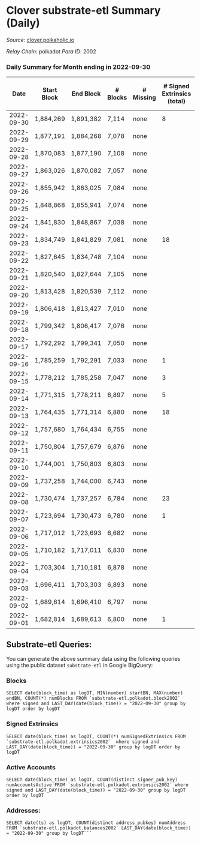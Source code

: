 # Clover substrate-etl Summary (Daily)

_Source_: [clover.polkaholic.io](https://clover.polkaholic.io)

*Relay Chain*: polkadot
*Para ID*: 2002



### Daily Summary for Month ending in 2022-09-30


| Date | Start Block | End Block | # Blocks | # Missing | # Signed Extrinsics (total) | # Active Accounts | # Addresses with Balances | # Events | # Transfers | # XCM Transfers In | # XCM Transfers Out |
| ---- | ----------- | --------- | -------- | --------- | --------------------------- | ----------------- | ------------------------- | -------- | ----------- | ------------------ | ------------------- |
| 2022-09-30 | 1,884,269 | 1,891,382 | 7,114 | none | 8 | 6 | 3,719 | 16,289 | 31 ($22,247.68) |   |   |
| 2022-09-29 | 1,877,191 | 1,884,268 | 7,078 | none |  |  |  | 16,320 | 32 ($9,365.56) |   |   |
| 2022-09-28 | 1,870,083 | 1,877,190 | 7,108 | none |  |  |  | 16,189 | 22 ($1,561.48) |   |   |
| 2022-09-27 | 1,863,026 | 1,870,082 | 7,057 | none |  |  |  | 16,230 | 17 ($3,704.72) |   |   |
| 2022-09-26 | 1,855,942 | 1,863,025 | 7,084 | none |  | 26 |  | 16,047 | 25 ($23,434.96) |   |   |
| 2022-09-25 | 1,848,868 | 1,855,941 | 7,074 | none |  | 14 |  | 15,334 | 9 ($55.12) |   |   |
| 2022-09-24 | 1,841,830 | 1,848,867 | 7,038 | none |  | 17 |  | 15,218 | 13 ($1,300.72) |   |   |
| 2022-09-23 | 1,834,749 | 1,841,829 | 7,081 | none | 18 | 8 |  | 16,150 | 19 ($3,045.05) |   |   |
| 2022-09-22 | 1,827,645 | 1,834,748 | 7,104 | none |  | 13 |  | 15,576 | 18 ($364.16) |   |   |
| 2022-09-21 | 1,820,540 | 1,827,644 | 7,105 | none |  | 18 |  | 16,003 | 10 ($1,795.78) |   |   |
| 2022-09-20 | 1,813,428 | 1,820,539 | 7,112 | none |  | 21 |  | 15,799 | 19 ($21,405.25) |   |   |
| 2022-09-19 | 1,806,418 | 1,813,427 | 7,010 | none |  | 21 | 3,696 | 15,600 | 20 ($2,588.53) |   |   |
| 2022-09-18 | 1,799,342 | 1,806,417 | 7,076 | none |  | 19 | 3,695 | 15,484 | 16 ($11,695.34) |   |   |
| 2022-09-17 | 1,792,292 | 1,799,341 | 7,050 | none |  | 15 | 3,694 | 15,158 | 17 ($2,943.31) |   |   |
| 2022-09-16 | 1,785,259 | 1,792,291 | 7,033 | none | 1 | 1 | 3,693 | 15,377 | 23 ($21,561.17) |   |   |
| 2022-09-15 | 1,778,212 | 1,785,258 | 7,047 | none | 3 | 2 | 3,691 | 16,368 | 93 ($27,172.43) | 2 ($0.68) | 2 ($2.81) |
| 2022-09-14 | 1,771,315 | 1,778,211 | 6,897 | none | 5 | 4 | 3,678 | 15,201 | 23 ($1,082.83) |   | 3  |
| 2022-09-13 | 1,764,435 | 1,771,314 | 6,880 | none | 18 | 8 | 3,673 | 16,145 | 63 ($8,192.17) |   |   |
| 2022-09-12 | 1,757,680 | 1,764,434 | 6,755 | none |  | 24 |  | 15,510 | 32 ($8,147.54) |   |   |
| 2022-09-11 | 1,750,804 | 1,757,679 | 6,876 | none |  | 17 |  | 15,157 | 20 ($5,481.08) |   |   |
| 2022-09-10 | 1,744,001 | 1,750,803 | 6,803 | none |  | 16 |  | 14,974 | 13 ($19,144.97) |   |   |
| 2022-09-09 | 1,737,258 | 1,744,000 | 6,743 | none |  | 24 | 3,668 | 15,299 | 40 ($7,861.47) |   |   |
| 2022-09-08 | 1,730,474 | 1,737,257 | 6,784 | none | 23 | 7 | 3,667 | 15,090 | 19 ($1,591.33) |   |   |
| 2022-09-07 | 1,723,694 | 1,730,473 | 6,780 | none | 1 | 1 | 3,667 | 15,009 | 23 ($13,324.37) |   |   |
| 2022-09-06 | 1,717,012 | 1,723,693 | 6,682 | none |  | 27 | 3,666 | 15,587 | 41 ($10,456.89) |   |   |
| 2022-09-05 | 1,710,182 | 1,717,011 | 6,830 | none |  | 25 | 3,656 | 15,224 | 36 ($4,941.81) |   |   |
| 2022-09-04 | 1,703,304 | 1,710,181 | 6,878 | none |  | 28 | 3,652 | 15,966 | 53 ($17,254.44) |   |   |
| 2022-09-03 | 1,696,411 | 1,703,303 | 6,893 | none |  | 17 | 3,651 | 15,175 | 26 ($6,234.17) |   |   |
| 2022-09-02 | 1,689,614 | 1,696,410 | 6,797 | none |  | 23 | 3,651 | 15,221 | 17 ($6,472.70) |   |   |
| 2022-09-01 | 1,682,814 | 1,689,613 | 6,800 | none | 1 | 1 | 3,651 | 15,229 | 20 ($7,133.86) |   |   |

## Substrate-etl Queries:
You can generate the above summary data using the following queries using the public dataset `substrate-etl` in Google BigQuery:


### Blocks
```
SELECT date(block_time) as logDT, MIN(number) startBN, MAX(number) endBN, COUNT(*) numBlocks FROM `substrate-etl.polkadot.block2002`  where signed and LAST_DAY(date(block_time)) = "2022-09-30" group by logDT order by logDT
```


### Signed Extrinsics
```
SELECT date(block_time) as logDT, COUNT(*) numSignedExtrinsics FROM `substrate-etl.polkadot.extrinsics2002`  where signed and LAST_DAY(date(block_time)) = "2022-09-30" group by logDT order by logDT
```


### Active Accounts
```
SELECT date(block_time) as logDT, COUNT(distinct signer_pub_key) numAccountsActive FROM `substrate-etl.polkadot.extrinsics2002` where signed and LAST_DAY(date(block_time)) = "2022-09-30" group by logDT order by logDT
```


### Addresses:
```
SELECT date(ts) as logDT, COUNT(distinct address_pubkey) numAddress FROM `substrate-etl.polkadot.balances2002` LAST_DAY(date(block_time)) = "2022-09-30" group by logDT```

